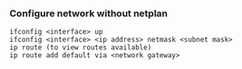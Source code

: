 ### Configure network without netplan
````
ifconfig <interface> up
ifconfig <interface> <ip address> netmask <subnet mask>
ip route (to view routes available)
ip route add default via <network gateway>
````